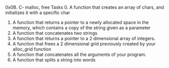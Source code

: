 0x0B. C- malloc, free
Tasks
0. A function that creates an array of chars, and initializes it with a specific char
1. A function that returns a pointer to a newly allocated space in the memory, which contains a copy of the string given as a parameter
2. A function that concatenates two strings
3. A function that returns a pointer to a 2 dimensional array of integers.
4. A function that frees a 2 dimensional grid previously created by your alloc_grid function
5. A function that concatenates all the arguments of your program.
6. A function that splits a string into words
